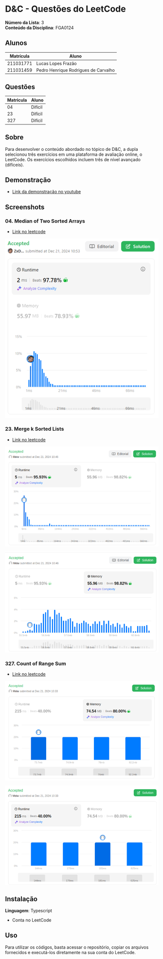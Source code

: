 # D&C - Questões do LeetCode

**Número da Lista**: 3<br>
**Conteúdo da Disciplina**: FGA0124<br>

## Alunos

| Matrícula | Aluno                                |
| --------- | ------------------------------------ |
| 211031771 | Lucas Lopes Frazão                   |
| 211031459 | Pedro Henrique Rodrigues de Carvalho |

## Questões

| Matricula | Aluno   |
| --------- | ------- |
| 04        | Difícil |
| 23        | Difícil |
| 327       | Difícil |

## Sobre

Para desenvolver o conteúdo abordado no tópico de D&C, a dupla selecionou três exercícios em uma plataforma de avaliação online, o LeetCode. Os exercícios escolhidos incluem três de nível avançado (difíceis).

## Demonstração

- [Link da demonstração no youtube](https://www.youtube.com/watch?v=HUlOiCLLij0)

## Screenshots

### 04. Median of Two Sorted Arrays

- [Link no leetcode](https://leetcode.com/problems/median-of-two-sorted-arrays/description/)

![04_LeetCode](./assets/4.%20Median%20of%20Two%20Sorted%20Arrays.PNG)

### 23. Merge k Sorted Lists

- [Link no leetcode](https://leetcode.com/problems/merge-k-sorted-lists/description/)

![23_LeetCode_1](./assets/23_1.png)

![23_LeetCode_2](./assets/23_2.png)

### 327. Count of Range Sum

- [Link no leetcode](https://leetcode.com/problems/count-of-range-sum/description/)

![23_LeetCode_1](./assets/327_1.png)

![23_LeetCode_2](./assets/327_2.png)

## Instalação

**Linguagem**: Typescript

- Conta no LeetCode

## Uso

Para utilizar os códigos, basta acessar o repositório, copiar os arquivos fornecidos e executá-los diretamente na sua conta do LeetCode.
